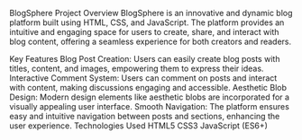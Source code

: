 BlogSphere
Project Overview
BlogSphere is an innovative and dynamic blog platform built using HTML, CSS, and JavaScript. The platform provides an intuitive and engaging space for users to create, share, and interact with blog content, offering a seamless experience for both creators and readers.

Key Features
Blog Post Creation: Users can easily create blog posts with titles, content, and images, empowering them to express their ideas.
Interactive Comment System: Users can comment on posts and interact with content, making discussions engaging and accessible.
Aesthetic Blob Design: Modern design elements like aesthetic blobs are incorporated for a visually appealing user interface.
Smooth Navigation: The platform ensures easy and intuitive navigation between posts and sections, enhancing the user experience.
Technologies Used
HTML5
CSS3
JavaScript (ES6+)
